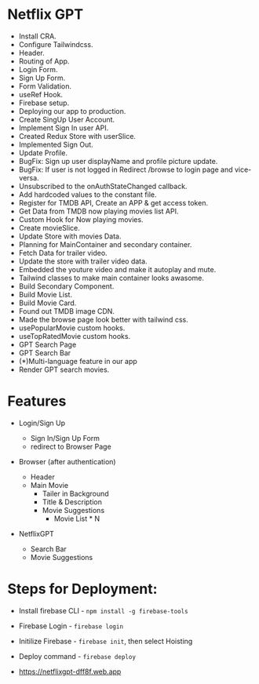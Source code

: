 # Netflix GPT

- Install CRA.
- Configure Tailwindcss.
- Header.
- Routing of App.
- Login Form.
- Sign Up Form.
- Form Validation.
- useRef Hook.
- Firebase setup.
- Deploying our app to production.
- Create SingUp User Account.
- Implement Sign In user API.
- Created Redux Store with userSlice.
- Implemented Sign Out.
- Update Profile.
- BugFix: Sign up user displayName and profile picture update.
- BugFix: If user is not logged in Redirect /browse to login page and vice-versa.
- Unsubscribed to the onAuthStateChanged callback.
- Add hardcoded values to the constant file.
- Register for TMDB API, Create an APP & get access token.
- Get Data from TMDB now playing movies list API.
- Custom Hook for Now playing movies.
- Create movieSlice.
- Update Store with movies Data.
- Planning for MainContainer and secondary container.
- Fetch Data for trailer video.
- Update the store with trailer video data.
- Embedded the youture video and make it autoplay and mute.
- Tailwind classes to make main container looks awasome.
- Build Secondary Component.
- Build Movie List.
- Build Movie Card.
- Found out TMDB image CDN.
- Made the browse page look better with tailwind css.
- usePopularMovie custom hooks.
- useTopRatedMovie custom hooks.
- GPT Search Page
- GPT Search Bar
- (\*)Multi-language feature in our app
- Render GPT search movies.

# Features

- Login/Sign Up
  - Sign In/Sign Up Form
  - redirect to Browser Page
- Browser (after authentication)

  - Header
  - Main Movie
    - Tailer in Background
    - Title & Description
    - Movie Suggestions
      - Movie List \* N

- NetflixGPT
  - Search Bar
  - Movie Suggestions

# Steps for Deployment:

- Install firebase CLI - `npm install -g firebase-tools`
- Firebase Login - `firebase login`
- Initilize Firebase - `firebase init`, then select Hoisting
- Deploy command - `firebase deploy`

- https://netflixgpt-dff8f.web.app
